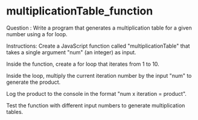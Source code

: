# multiplicationTable_function

Question : Write a program that generates a multiplication table for a given number using a for loop.

Instructions:
Create a JavaScript function called "multiplicationTable" that takes a single argument "num" (an integer) as input.

Inside the function, create a for loop that iterates from 1 to 10.

Inside the loop, multiply the current iteration number by the input "num" to generate the product.

Log the product to the console in the format "num x iteration = product".

Test the function with different input numbers to generate multiplication tables.
